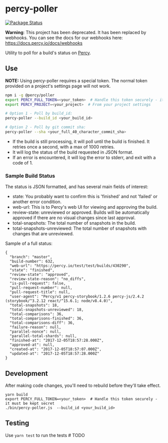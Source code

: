 # percy-poller

[![Package Status](https://img.shields.io/npm/v/@percy/poller.svg)](https://www.npmjs.com/package/@percy/poller)

**Warning**: This project has been deprecated. It has been replaced by webhooks. You can see the docs for our webhooks here: https://docs.percy.io/docs/webhooks

Utility to poll for a build's status on [Percy](https://percy.io).  

## Use

**NOTE:** Using percy-poller requires a special token. The normal token provided on a project's settings page will not work.

```bash
npm i -g @percy/poller
export PERCY_FULL_TOKEN=<your_token>  # Handle this token securely - it must be kept secret
export PERCY_PROJECT=<your_project>  # From your project settings

# Option 1 - Poll by build_id:
percy-poller --build_id <your_build_id>

# Option 2 - Poll by git commit sha:
percy-poller --sha <your_full_40_character_commit_sha>
```

* If the build is still processing, it will poll until the build is finished. It retries once a second, with a max of 1000 retries.
* It will log the status of the build requested in JSON format.  
* If an error is encountered, it will log the error to stderr, and exit with a code of 1.

### Sample Build Status

The status is JSON formatted, and has several main fields of interest:
- state: You probably want to confirm this is 'finished' and not 'failed' or another error condition.  
- web-url: This is to Percy's web UI for viewing and approving the build.
- review-state: unreviewed or approved. Builds will be automatically approved if there are no visual changes since last approval.
- total-snapshots: The total number of snapshots in the build.
- total-snapshots-unreviewed: The total number of snapshots with changes that are unreviewed.

Sample of a full status:

```
{
  "branch": "master",
  "build-number": 632,
  "web-url": "https://percy.io/test/test/builds/430290",
  "state": "finished",
  "review-state": "approved",
  "review-state-reason": "no_diffs",
  "is-pull-request": false,
  "pull-request-number": null,
  "pull-request-title": null,
  "user-agent": "Percy/v1 percy-storybook/1.2.6 percy-js/2.4.2 (storybook/^3.2.12 react/^15.6.1; node/v8.4.0)",
  "total-snapshots": 18,
  "total-snapshots-unreviewed": 18,
  "total-comparisons": 36,
  "total-comparisons-finished": 36,
  "total-comparisons-diff": 36,
  "failure-reason": null,
  "parallel-nonce": null,
  "parallel-total-shards": null,
  "finished-at": "2017-12-05T18:57:28.000Z",
  "approved-at": null,
  "created-at": "2017-12-05T18:57:07.000Z",
  "updated-at": "2017-12-05T18:57:28.000Z"
}
```

## Development

After making code changes, you'll need to rebuild before they'll take effect.
```
yarn build
export PERCY_FULL_TOKEN=<your_token>  # Handle this token securely - it must be kept secret
./bin/percy-poller.js  --build_id <your_build_id>
```

## Testing

Use `yarn test` to run the tests # TODO

